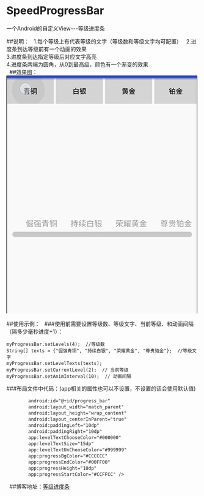 # SpeedProgressBar
一个Android的自定义View---等级进度条

##说明：  
1.每个等级上有代表等级的文字（等级数和等级文字均可配置）  
2.进度条到达等级前有一个动画的效果  
3.进度条到达指定等级后对应文字高亮  
4.进度条两端为圆角，从0到最高级，颜色有一个渐变的效果  
  
##效果图：  
![list](levelProgress2.gif)  
  
##使用示例：  
###使用前需要设置等级数、等级文字、当前等级、和动画间隔（隔多少毫秒进度+1）：
```myProgressBar = (LevelProgressBar) findViewById(R.id.progress_bar);  
myProgressBar.setLevels(4);  //等级数
String[] texts = {"倔强青铜", "持续白银", "荣耀黄金", "尊贵铂金"};  //等级文字  
myProgressBar.setLevelTexts(texts);  
myProgressBar.setCurrentLevel(2);  // 当前等级
myProgressBar.setAnimInterval(10);  // 动画间隔 
```  
###布局文件中代码：(app相关的属性也可以不设置，不设置的话会使用默认值)  
```<com.example.lenovo.speedprogressbar.LevelProgressBar
        android:id="@+id/progress_bar"
        android:layout_width="match_parent"
        android:layout_height="wrap_content"
        android:layout_centerInParent="true"
        android:paddingLeft="10dp"
        android:paddingRight="10dp"
        app:levelTextChooseColor="#000000"
        app:levelTextSize="15dp"
        app:levelTextUnChooseColor="#999999"
        app:progressBgColor="#CCCCCC"
        app:progressEndColor="#00FF00"
        app:progressHeight="10dp"
        app:progressStartColor="#CCFFCC" />
```  
  
##博客地址：[等级进度条](http://www.jianshu.com/p/9e774990bdb5)   
